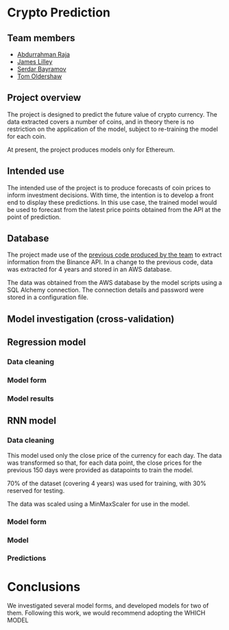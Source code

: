 # Crypto Prediction

## Team members
* [Abdurrahman Raja](https://github.com/Abzraja)
* [James Lilley](https://github.com/jimbleslilley)
* [Serdar Bayramov](https://github.com/serdar-bayramov)
* [Tom Oldershaw](https://github.com/TomHOldershaw)

## Project overview
The project is designed to predict the future value of crypto currency. The data extracted covers a number of coins, and in theory there is no restriction on the application of the model, subject to re-training the model for each coin. 

At present, the project produces models only for Ethereum.

## Intended use
The intended use of the project is to produce forecasts of coin prices to inform investment decisions. With time, the intention is to develop a front end to display these predictions. In this use case, the trained model would be used to forecast from the latest price points obtained from the API at the point of prediction.

## Database
The project made use of the [previous code produced by the team](https://github.com/Abzraja/project-3) to extract information from the Binance API. In a change to the previous code, data was extracted for 4 years and stored in an AWS database.

The data was obtained from the AWS database by the model scripts using a SQL Alchemy connection. The connection details and password were stored in a configuration file.

## Model investigation (cross-validation)

## Regression model
### Data cleaning

### Model form

### Model results


## RNN model
### Data cleaning
This model used only the close price of the currency for each day. The data was transformed so that, for each data point, the close prices for the previous 150 days were provided as datapoints to train the model.

70% of the dataset (covering 4 years) was used for training, with 30% reserved for testing.

The data was scaled using a MinMaxScaler for use in the model.

### Model form

### Model

### Predictions

# Conclusions
We investigated several model forms, and developed models for two of them. Following this work, we would recommend adopting the WHICH MODEL
